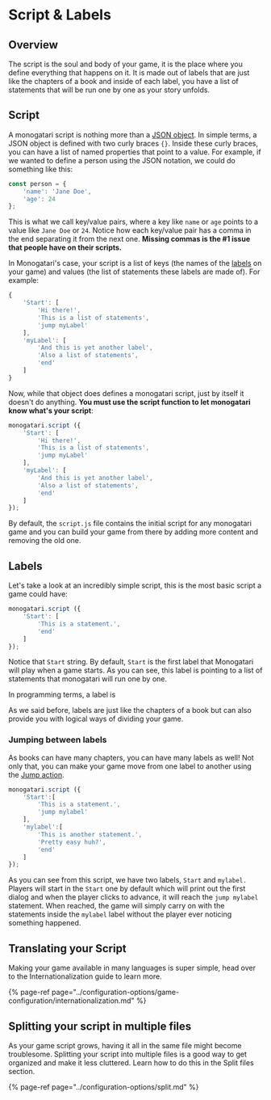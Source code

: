 # Script & Labels

## Overview

The script is the soul and body of your game, it is the place where you define everything that happens on it. It is made out of labels that are just like the chapters of a book and inside of each label, you have a list of statements that will be run one by one as your story unfolds.

## Script

A monogatari script is nothing more than a [JSON object](https://developer.mozilla.org/en-US/docs/Learn/JavaScript/Objects/JSON). In simple terms, a JSON object is defined with two curly braces `{}`. Inside these curly braces, you can have a list of named properties that point to a value. For example, if we wanted to define a person using the JSON notation, we could do something like this:

```javascript
const person = {
    'name': 'Jane Doe',
    'age': 24
};
```

This is what we call key/value pairs, where a key like `name` or `age` points to a value like `Jane Doe` or `24`. Notice how each key/value pair has a comma in the end separating it from the next one. **Missing commas is the \#1 issue that people have on their scripts.**

In Monogatari's case, your script is a list of keys \(the names of the [labels](script-and-labels.md#labels) on your game\) and values \(the list of statements these labels are made of\). For example:

```javascript
{
    'Start': [
        'Hi there!',
        'This is a list of statements',
        'jump myLabel'
    ],
    'myLabel': [
        'And this is yet another label',
        'Also a list of statements',
        'end'
    ]
}
```

Now, while that object does defines a monogatari script, just by itself it doesn't do anything. **You must use the script function to let monogatari know what's your script**:

```javascript
monogatari.script ({
    'Start': [
        'Hi there!',
        'This is a list of statements',
        'jump myLabel'
    ],
    'myLabel': [
        'And this is yet another label',
        'Also a list of statements',
        'end'
    ]
});
```

By default, the `script.js` file contains the initial script for any monogatari game and you can build your game from there by adding more content and removing the old one.

## Labels

Let's take a look at an incredibly simple script, this is the most basic script a game could have:

```javascript
monogatari.script ({
    'Start': [
        'This is a statement.',
        'end'
    ]
});
```

Notice that `Start` string. By default, `Start` is the first label that Monogatari will play when a game starts. As you can see, this label is pointing to a list of statements that monogatari will run one by one.

In programming terms, a label is 

As we said before, labels are just like the chapters of a book but can also provide you with logical ways of dividing your game. 

### Jumping between labels

As books can have many chapters, you can have many labels as well! Not only that, you can make your game move from one label to another using the [Jump action](../script-actions/jump.md).

```javascript
monogatari.script ({
    'Start':[
        'This is a statement.',
        'jump mylabel'
    ],
    'mylabel':[
        'This is another statement.',
        'Pretty easy huh?',
        'end'
    ]
});
```

As you can see from this script, we have two labels, `Start` and `mylabel.` Players will start in the `Start` one by default which will print out the first dialog and when the player clicks to advance, it will reach the `jump mylabel` statement. When reached, the game will simply carry on  with the statements inside the `mylabel` label without the player ever noticing something happened.

## Translating your  Script

Making your game available in many languages is super simple, head over to the Internationalization guide to learn more.

{% page-ref page="../configuration-options/game-configuration/internationalization.md" %}

## Splitting your script in multiple files

As your game script grows, having it all in the same file might become troublesome. Splitting your script into multiple files is a good way to get organized and make it less cluttered. Learn how to do this in the Split files section.

{% page-ref page="../configuration-options/split.md" %}



